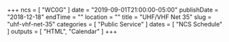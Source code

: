 +++
ncs = [ "WC0G" ]
date = "2019-09-01T21:00:00-05:00"
publishDate = "2018-12-18"
endTime = ""
location = ""
title = "UHF/VHF Net 35"
slug = "uhf-vhf-net-35"
categories = [ "Public Service" ]
dates = [ "NCS Schedule" ]
outputs = [ "HTML", "Calendar" ]
+++
